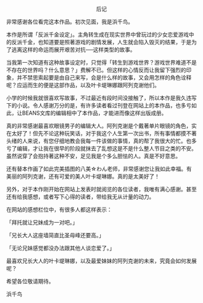 <p align="center">后记</p>

非常感谢各位看完这本作品。初次见面，我是浜千鸟。

本作是所谓「反派千金设定」。主角转生成在现实世界中曾玩过的少女恋爱游戏中的反派千金，也知道要是照著游戏的剧情发展，人生就会陷入毁灭的结果，于是为了逃离这样的命运而展开艰苦对抗──这样类型的故事。

当我第一次知道有这种故事设定时，只觉得「转生到游戏世界？游戏世界难道不是不存在的世界吗？什么意思？」费解不已。但这样的心情反而让我留下强烈的印象，并不禁思索起要是由自己来写，会是什么样的故事，又会用怎样的角色诠释呢？应运而生的便是这部作品，以及叶卡堤琳娜跟阿列克谢他们。

小学的时候我就很喜欢写故事，不过最近有段时间没接触了，所以本作是我久违写下的小说。令人感谢万分的是，有许多读者看过刊登在网站上的本作品，也多亏如此，让BEANS文库的编辑相中了本作品，才能进而像这样出版成册。

真的非常感谢最喜欢眼镜男子的编辑大人。阿列克谢是个戴著单片眼镜的角色，实在太好了！但先不论这种玩笑话，对于我这个人生第一次出书，所有事情都摸不著头绪的人来说，有您仔细地教会我每一件该做的事情，真的帮了我很大的忙。也多亏了编辑，才让我在很早的阶段就抹去了乱想这是不是什么整人节目之类的不安。虽然说穿了会抱持著这种不安，足见我是个多么胆怯的人。真是不好意思。

还有替本作画了如此完美插图的八美☆わん老师，非常感谢您让我如此幸福。有美丽的阿列克谢，还有可爱的美人叶卡堤琳娜。真的是太美好了！

另外，对于本作刚开始在网站上发表时就阅览的各位读者，我唯有满心感谢。甚至还有给我感想，或者写下心得的读者，带给我无从计量的动力。

在网站的感想栏位中，有很多人都这样表示：

「拜托就让兄妹成为一对吧。」

「兄长大人这座墙简直比圣母峰还要高。」

「无论兄妹感觉都没办法跟其他人谈恋爱了。」

最喜欢兄长大人的叶卡堤琳娜，以及最爱妹妹的阿列克谢的未来，究竟会如何发展呢？

希望各位敬请期待。

浜千鸟

